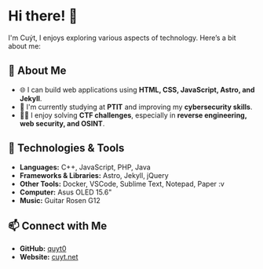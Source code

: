 # Hi there! 👋  

I'm Cuýt, I enjoys exploring various aspects of technology. Here’s a bit about me:  

## 🚀 About Me  
- 🌐 I can build web applications using **HTML, CSS, JavaScript, Astro, and Jekyll**.  
- 🎯 I'm currently studying at **PTIT** and improving my **cybersecurity skills**.  
- 🕵️‍♂️ I enjoy solving **CTF challenges**, especially in **reverse engineering, web security, and OSINT**.  

## 🔧 Technologies & Tools  
- **Languages:** C++, JavaScript, PHP, Java  
- **Frameworks & Libraries:** Astro, Jekyll, jQuery  
- **Other Tools:** Docker, VSCode, Sublime Text, Notepad, Paper :v  
- **Computer:** Asus OLED 15.6"  
- **Music:** Guitar Rosen G12  

## 📫 Connect with Me  
- **GitHub:** [quyt0](https://github.com/quyt0)  
- **Website:** [cuyt.net](https://cuyt.net)  
